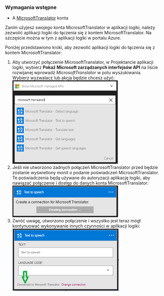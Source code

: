 ### <a name="prerequisites"></a>Wymagania wstępne
* A [MicrosoftTranslator](https://www.microsoft.com/translator) konta  

Zanim użyjesz swojego konta MicrosoftTranslator w aplikacji logiki, należy zezwolić aplikacji logiki do łączenia się z kontem MicrosoftTranslator. Na szczęście można w tym z aplikacji logiki w portalu Azure.  

Poniżej przedstawiono kroki, aby zezwolić aplikacji logiki do łączenia się z kontem MicrosoftTranslator:  

1. Aby utworzyć połączenie MicrosoftTranslator, w Projektancie aplikacji logiki, wybierz **Pokaż Microsoft zarządzanych interfejsów API** na liście rozwijanej wprowadź *MicrosoftTranslator* w polu wyszukiwania. Wybierz wyzwalacz lub akcja będzie chcesz użyć:  
   ![Krok tworzenia połączenia MicrosoftTranslator](./media/connectors-create-api-microsofttranslator/microsofttranslator-1.png)  
2. Jeśli nie utworzono żadnych połączeń MicrosoftTranslator przed będzie zostanie wyświetlony monit o podanie poświadczeń MicrosoftTranslator. Te poświadczenia będą używane do autoryzacji aplikację logiki, aby nawiązać połączenie i dostęp do danych konta MicrosoftTranslator:  
   ![Krok tworzenia połączenia MicrosoftTranslator](./media/connectors-create-api-microsofttranslator/microsofttranslator-2.png)  
3. Zwróć uwagę, utworzono połączenie i wszystko jest teraz mógł kontynuować wykonywanie innych czynności w aplikacji logiki:  
   ![Krok tworzenia połączenia MicrosoftTranslator](./media/connectors-create-api-microsofttranslator/microsofttranslator-3.png)  

